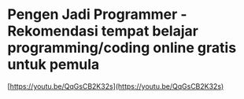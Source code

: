 # Pengen Jadi Programmer - Rekomendasi tempat belajar programming/coding online gratis untuk pemula

[https://youtu.be/QqGsCB2K32s](https://youtu.be/QqGsCB2K32s)
